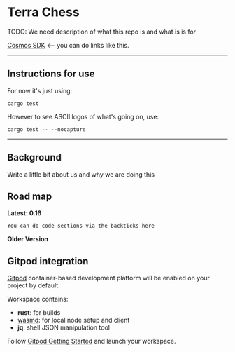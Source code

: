 # Terra Chess

TODO:
We need description of what this repo is and what is is for 

[Cosmos SDK](https://github.com/cosmos/cosmos-sdk) <-- you can do links like this.

-------------------------------

## Instructions for use

For now it's just using:
```
cargo test
```

However to see ASCII logos of what's going on, use:
```
cargo test -- --nocapture
```

----------------------------------------------

## Background

Write a little bit about us and why we are doing this

## Road map
**Latest: 0.16**

```
You can do code sections via the backticks here
```

**Older Version**



## Gitpod integration

[Gitpod](https://www.gitpod.io/) container-based development platform will be enabled on your project by default.

Workspace contains:
 - **rust**: for builds
 - [wasmd](https://github.com/CosmWasm/wasmd): for local node setup and client
 - **jq**: shell JSON manipulation tool

Follow [Gitpod Getting Started](https://www.gitpod.io/docs/getting-started) and launch your workspace.

